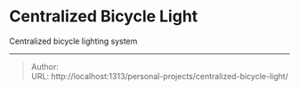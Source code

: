 # Centralized Bicycle Light


Centralized bicycle lighting system


---

> Author: <no value>  
> URL: http://localhost:1313/personal-projects/centralized-bicycle-light/  

